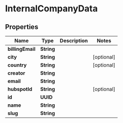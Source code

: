 

# InternalCompanyData


## Properties

| Name | Type | Description | Notes |
|------------ | ------------- | ------------- | -------------|
|**billingEmail** | **String** |  |  |
|**city** | **String** |  |  [optional] |
|**country** | **String** |  |  [optional] |
|**creator** | **String** |  |  |
|**email** | **String** |  |  |
|**hubspotId** | **String** |  |  [optional] |
|**id** | **UUID** |  |  |
|**name** | **String** |  |  |
|**slug** | **String** |  |  |



